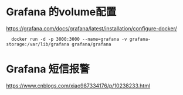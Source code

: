 # Grafana 的volume配置
https://grafana.com/docs/grafana/latest/installation/configure-docker/
```
  docker run -d -p 3000:3000 --name=grafana -v grafana-storage:/var/lib/grafana grafana/grafana

```

# Grafana 短信报警
https://www.cnblogs.com/xiao987334176/p/10238233.html
